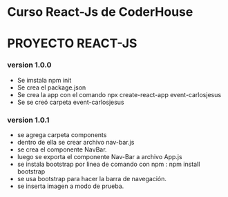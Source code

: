 # Curso React-Js de CoderHouse
# PROYECTO REACT-JS
### version 1.0.0
 
 * Se imstala npm init
 * Se crea el package.json
 * Se crea la app con el comando npx create-react-app event-carlosjesus
 * Se se creó carpeta event-carlosjesus

### version 1.0.1

 * se agrega carpeta components
 * dentro de ella se crear archivo nav-bar.js
 * se crea el componente NavBar.
 * luego se exporta el componente Nav-Bar a archivo App.js
 * se instala bootstrap por linea de comando con npm : npm install bootstrap
 * se usa bootstrap para hacer la barra de navegación.
 * se inserta imagen a modo de prueba. 

